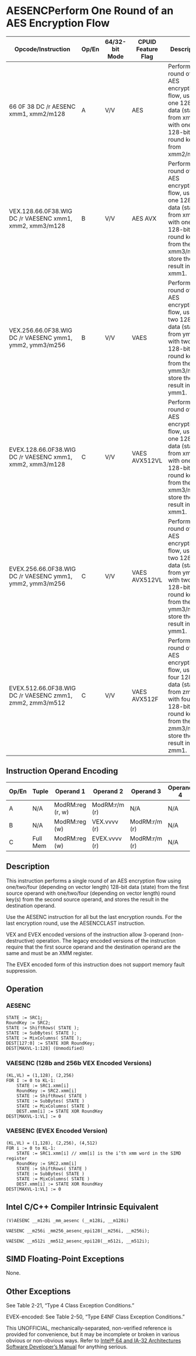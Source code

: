 # AESENC**Perform One Round of an AES Encryption Flow**

| Opcode/Instruction                                       | Op/En | 64/32-bit Mode | CPUID Feature Flag | Description                                                                                                                                                       |
| -------------------------------------------------------- | ----- | -------------- | ------------------ | ----------------------------------------------------------------------------------------------------------------------------------------------------------------- |
| 66 0F 38 DC /r AESENC xmm1, xmm2/m128                    | A     | V/V            | AES                | Perform one round of an AES encryption flow, using one 128-bit data (state) from xmm1 with one 128-bit round key from xmm2/m128.                                  |
| VEX.128.66.0F38.WIG DC /r VAESENC xmm1, xmm2, xmm3/m128  | B     | V/V            | AES AVX            | Perform one round of an AES encryption flow, using one 128-bit data (state) from xmm2 with one 128-bit round key from the xmm3/m128; store the result in xmm1.    |
| VEX.256.66.0F38.WIG DC /r VAESENC ymm1, ymm2, ymm3/m256  | B     | V/V            | VAES               | Perform one round of an AES encryption flow, using two 128-bit data (state) from ymm2 with two 128-bit round keys from the ymm3/m256; store the result in ymm1.   |
| EVEX.128.66.0F38.WIG DC /r VAESENC xmm1, xmm2, xmm3/m128 | C     | V/V            | VAES AVX512VL      | Perform one round of an AES encryption flow, using one 128-bit data (state) from xmm2 with one 128-bit round key from the xmm3/m128; store the result in xmm1.    |
| EVEX.256.66.0F38.WIG DC /r VAESENC ymm1, ymm2, ymm3/m256 | C     | V/V            | VAES AVX512VL      | Perform one round of an AES encryption flow, using two 128-bit data (state) from ymm2 with two 128-bit round keys from the ymm3/m256; store the result in ymm1.   |
| EVEX.512.66.0F38.WIG DC /r VAESENC zmm1, zmm2, zmm3/m512 | C     | V/V            | VAES AVX512F       | Perform one round of an AES encryption flow, using four 128-bit data (state) from zmm2 with four 128-bit round keys from the zmm3/m512; store the result in zmm1. |

## Instruction Operand Encoding

| Op/En | Tuple    | Operand 1        | Operand 2     | Operand 3     | Operand 4 |
| ----- | -------- | ---------------- | ------------- | ------------- | --------- |
| A     | N/A      | ModRM:reg (r, w) | ModRM:r/m (r) | N/A           | N/A       |
| B     | N/A      | ModRM:reg (w)    | VEX.vvvv (r)  | ModRM:r/m (r) | N/A       |
| C     | Full Mem | ModRM:reg (w)    | EVEX.vvvv (r) | ModRM:r/m (r) | N/A       |

## Description

This instruction performs a single round of an AES encryption flow using one/two/four (depending on vector length) 128-bit data (state) from the first source operand with one/two/four (depending on vector length) round key(s) from the second source operand, and stores the result in the destination operand.

Use the AESENC instruction for all but the last encryption rounds. For the last encryption round, use the AESENCCLAST instruction.

VEX and EVEX encoded versions of the instruction allow 3-operand (non-destructive) operation. The legacy encoded versions of the instruction require that the first source operand and the destination operand are the same and must be an XMM register.

The EVEX encoded form of this instruction does not support memory fault suppression.

## Operation

### AESENC

```
STATE := SRC1;
RoundKey := SRC2;
STATE := ShiftRows( STATE );
STATE := SubBytes( STATE );
STATE := MixColumns( STATE );
DEST[127:0] := STATE XOR RoundKey;
DEST[MAXVL-1:128] (Unmodified)

```

### VAESENC (128b and 256b VEX Encoded Versions)

```
(KL,VL) = (1,128), (2,256)
FOR I := 0 to KL-1:
    STATE := SRC1.xmm[i]
    RoundKey := SRC2.xmm[i]
    STATE := ShiftRows( STATE )
    STATE := SubBytes( STATE )
    STATE := MixColumns( STATE )
    DEST.xmm[i] := STATE XOR RoundKey
DEST[MAXVL-1:VL] := 0

```

### VAESENC (EVEX Encoded Version)

```
(KL,VL) = (1,128), (2,256), (4,512)
FOR i := 0 to KL-1:
    STATE := SRC1.xmm[i] // xmm[i] is the i’th xmm word in the SIMD register
    RoundKey := SRC2.xmm[i]
    STATE := ShiftRows( STATE )
    STATE := SubBytes( STATE )
    STATE := MixColumns( STATE )
    DEST.xmm[i] := STATE XOR RoundKey
DEST[MAXVL-1:VL] := 0

```

## Intel C/C++ Compiler Intrinsic Equivalent

```
(V)AESENC __m128i _mm_aesenc (__m128i, __m128i)

```

```
VAESENC __m256i _mm256_aesenc_epi128(__m256i, __m256i);

```

```
VAESENC __m512i _mm512_aesenc_epi128(__m512i, __m512i);

```

## SIMD Floating-Point Exceptions

None.

## Other Exceptions

See Table 2-21, “Type 4 Class Exception Conditions.”

EVEX-encoded: See Table 2-50, “Type E4NF Class Exception Conditions.”

This UNOFFICIAL, mechanically-separated, non-verified reference is provided for convenience, but it may be
incomplete or broken in various obvious or non-obvious
ways. Refer to [Intel® 64 and IA-32 Architectures Software Developer’s Manual](https://software.intel.com/en-us/download/intel-64-and-ia-32-architectures-sdm-combined-volumes-1-2a-2b-2c-2d-3a-3b-3c-3d-and-4) for anything serious.

